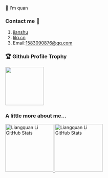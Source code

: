  👋 I'm quan
 
### Contact me 📱

1. [jianshu](https://www.jianshu.com/u/1c2a18455371)
2. [lilq.cn](http://lilq.cn)
3. Email:1583090876@qq.com


### 🏆 Github Profile Trophy

<img height="120px" src="https://github-profile-trophy.vercel.app/?username=quan930&title=Repositories,Issues,Commit,Stars,Organizations,LongTimeUser,AncientUser,Joined2020,AllSuperRank,MultiLanguage&theme=monokai&margin-w=2"/>


### A little more about me...

<a href="https://github.com/quan930">
<img height="150px" src="https://github-readme-stats.vercel.app/api/top-langs/?username=quan930&hide=html&hide_title=true&layout=compact&langs_count=7&exclude_repo=comp426,Redventures-Movie-Quotes&theme=radical" alt="Liangquan Li GitHub Stats" alt="Liangquan Li Tools"/>
<img height="150px" src="https://github-readme-stats.vercel.app/api?username=quan930&count_private=true&show_icons=true&hide=issues&hide_title=true&include_all_commits=true&theme=radical" alt="Liangquan Li GitHub Stats"/>
</a>
